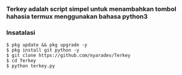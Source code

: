 ### Terkey adalah script simpel untuk menambahkan tombol hahasia termux menggunakan bahasa python3

### Insatalasi
```
$ pkg update && pkg upgrade -y
$ pkg install git python -y
$ git clone https://github.com/nyaradev/Terkey
$ cd Terkey
$ python terkey.py
```

